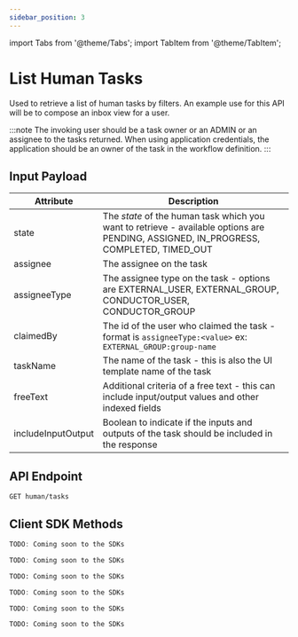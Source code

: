 ```yaml
---
sidebar_position: 3
---
```


import Tabs from '@theme/Tabs';
import TabItem from '@theme/TabItem';

# List Human Tasks

Used to retrieve a list of human tasks by filters. An example use for this API will be to compose an inbox view for a user.

:::note
The invoking user should be a task owner or an ADMIN or an assignee to the tasks returned. 
When using application credentials, the application should be an owner of the task in the workflow definition.
:::

## Input Payload

| Attribute           | Description                                                                                                                           |
|---------------------|---------------------------------------------------------------------------------------------------------------------------------------| 
| state               | The *state* of the human task which you want to retrieve - available options are PENDING, ASSIGNED, IN_PROGRESS, COMPLETED, TIMED_OUT |
| assignee            | The assignee on the task                                                                                                              |
| assigneeType        | The assignee type on the task - options are EXTERNAL_USER, EXTERNAL_GROUP, CONDUCTOR_USER, CONDUCTOR_GROUP                            |
| claimedBy           | The id of the user who claimed the task - format is `assigneeType:<value>` ex: `EXTERNAL_GROUP:group-name`                            |
| taskName            | The name of the task - this is also the UI template name of the task                                                                  |
| freeText            | Additional criteria of a free text - this can include input/output values and other indexed fields                                    |
| includeInputOutput  | Boolean to indicate if the inputs and outputs of the task should be included in the response                                          |

## API Endpoint 

```
GET human/tasks
```

## Client SDK Methods

<Tabs>
<TabItem value="Java" label="Java">

```java
TODO: Coming soon to the SDKs
```

</TabItem>
<TabItem value="Golang" label="Golang">

```go
TODO: Coming soon to the SDKs
```

</TabItem>
<TabItem value="Python" label="Python">

```python
TODO: Coming soon to the SDKs
```

</TabItem>
<TabItem value="CSharp" label="CSharp">

```csharp
TODO: Coming soon to the SDKs
```

</TabItem>
<TabItem value="Javascript" label="Javascript">

```javascript
TODO: Coming soon to the SDKs
```

</TabItem>
<TabItem value="Clojure" label="Clojure">

```clojure
TODO: Coming soon to the SDKs
```

</TabItem>
</Tabs>
